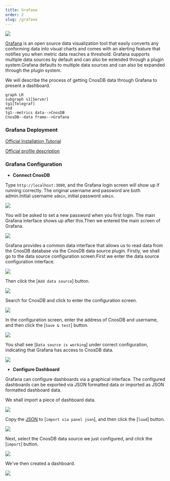 ```yaml
---
title: Grafana
order: 2
slug: /grafana
---
```


![](/img/grafana_overview.webp)

[Grafana](https://github.com/grafana/grafana) is an open source data visualization tool that easily converts any conforming data into visual charts and comes with an alerting feature that notifies you when metric data reaches a threshold. Grafana supports multiple data sources by default and can also be extended through a plugin system.Grafana defaults to multiple data sources and can also be expanded through the plugin system.

We will describe the process of getting CnosDB data through Grafana to present a dashboard.

```mermaid
graph LR
subgraph s1[Server]
tg1[Telegraf]
end
tg1--metrics data-->CnosDB
CnosDB--data frame-->Grafana
```

### Grafana Deployment

[Official Installation Tutorial](https://grafana.com/docs/grafana/latest/setup-grafana/installation/)

[Official profile description](https://grafana.com/docs/grafana/latest/setup-grafana/configure-grafana/)

### Grafana Configuration

- **Connect CnosDB**

Type `http://localhost:3000`, and the Grafana login screen will show up if running correctly. The original username and password are both admin.Initial username `admin`, initial password `admin`.

![](/img/grafana_login_page.png)

You will be asked to set a new password when you first login. The main Grafana interface shows up after this.Then we entered the main screen of Grafana.

![](/img/grafana_main_page_1.png)

Grafana provides a common data interface that allows us to read data from the CnosDB database via the CnosDB data source plugin. Firstly, we shall go to the data source configuration screen.First we enter the data source configuration interface.

![](/img/grafana_main_page_2.png)

Then cilck the [`Add data source`] button.

![](/img/grafana_setting_add_data_source_button.png)

Search for CnosDB and click to enter the configuration screen.

![](/img/grafana_setting_add_data_source_1.png)

In the configuration screen, enter the address of CnosDB and username, and then click the [`Save & test`] button.

![](/img/grafana_setting_add_data_source_2.png)

You shall see [`Data source is working`] under correct configuration, indicating that Grafana has access to CnosDB data.

![](/img/grafana_setting_add_data_source_3.png)

- **Configure Dashboard**

Grafana can configure dashboards via a graphical interface. The configured dashboards can be exported via JSON formatted data or imported as JSON formatted dashboard data.

We shall import a piece of dashboard data.

![](/img/grafana_main_page_3.png)

Copy the [JSON](https://github.com/cnosdb/docs/blob/main/assets/grafana_dashboard.json) to [`import via panel json`], and then click the [`load`] button.

![](/img/grafana_import_dashboard_1.png)

Next, select the CnosDB data source we just configured, and click the [`import`] button.

![](/img/grafana_import_dashboard_2.png)

We've then created a dashboard.

![](/img/grafana_dashboard_1.png)
